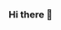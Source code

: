 ### Hi there 👋

<!--
**Ankitaroy122/Ankitaroy122** is a ✨ _special_ ✨ repository because its `README.md` (this file) appears on your GitHub profile.

Here are some ideas to get you started:

- 🔭 I’m currently working on Web development
- 🌱 I’m currently learning html,css,js
- 👯 I’m looking to collaborate on webdev projects
- 💬 Ask me about ...
- 📫 How to reach me: 
- 😄 Pronouns: She/her
- ⚡ Fun fact: ...
-->
